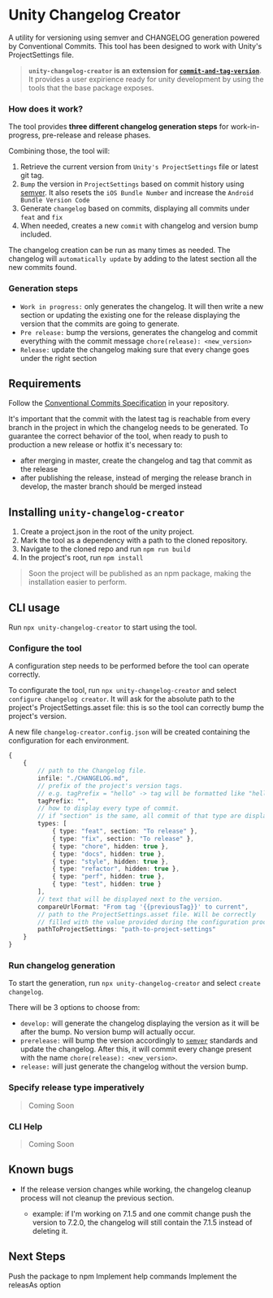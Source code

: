# Unity Changelog Creator

A utility for versioning using semver and CHANGELOG generation powered by Conventional Commits.
This tool has been designed to work with Unity's ProjectSettings file.

> **`unity-changelog-creator` is an extension for [`commit-and-tag-version`](https://github.com/absolute-version/commit-and-tag-version)**. It provides a user expirience ready for unity development by using the tools that the base package exposes.

### How does it work?

The tool provides **three different changelog generation steps** for work-in-progress, pre-release and release phases.

Combining those, the tool will:

1. Retrieve the current version from `Unity's ProjectSettings` file or latest git tag.
2. `Bump` the version in `ProjectSettings` based on commit history using [semver](https://semver.org/). It also resets the `iOS Bundle Number` and increase the `Android Bundle Version Code`
3. Generate `changelog` based on commits, displaying all commits under `feat` and `fix`
4. When needed, creates a new `commit` with changelog and version bump included.

The changelog creation can be run as many times as needed. The changelog will `automatically update` by adding to the latest section all the new commits found.

### Generation steps

-   `Work in progress:` only generates the changelog. It will then write a new section or updating the existing one for the release displaying the version that the commits are going to generate.
-   `Pre release:` bump the versions, generates the changelog and commit everything with the commit message `chore(release): <new_version>`
-   `Release:` update the changelog making sure that every change goes under the right section

## Requirements

Follow the [Conventional Commits Specification](https://conventionalcommits.org) in your repository.

It's important that the commit with the latest tag is reachable from every branch in the project in which the changelog needs to be generated. To guarantee the correct behavior of the tool, when ready to push to production a new release or hotfix it's necessary to:

-   after merging in master, create the changelog and tag that commit as the release
-   after publishing the release, instead of merging the release branch in develop, the master branch should be merged instead

## Installing `unity-changelog-creator`

1. Create a project.json in the root of the unity project.
2. Mark the tool as a dependency with a path to the cloned repository.
3. Navigate to the cloned repo and run `npm run build`
4. In the project's root, run `npm install`

> Soon the project will be published as an npm package, making the installation easier to perform.

## CLI usage

Run `npx unity-changelog-creator` to start using the tool.

### Configure the tool

A configuration step needs to be performed before the tool can operate correctly.

To configurate the tool, run `npx unity-changelog-creator` and select `configure changelog creator`. It will ask for the absolute path to the project's ProjectSettings.asset file: this is so the tool can correctly bump the project's version.

A new file `changelog-creator.config.json` will be created containing the configuration for each environment.

```typescript
{
    {
        // path to the Changelog file.
        infile: "./CHANGELOG.md",
        // prefix of the project's version tags.
        // e.g. tagPrefix = "hello" -> tag will be formatted like "helloX.Y.Z"
        tagPrefix: "",
        // how to display every type of commit.
        // if "section" is the same, all commit of that type are displayed in the same section.
        types: [
            { type: "feat", section: "To release" },
            { type: "fix", section: "To release" },
            { type: "chore", hidden: true },
            { type: "docs", hidden: true },
            { type: "style", hidden: true },
            { type: "refactor", hidden: true },
            { type: "perf", hidden: true },
            { type: "test", hidden: true }
        ],
        // text that will be displayed next to the version.
        compareUrlFormat: "From tag '{{previousTag}}' to current",
        // path to the ProjectSettings.asset file. Will be correctly
        // filled with the value provided during the configuration process.
        pathToProjectSettings: "path-to-project-settings"
    }
}
```

### Run changelog generation

To start the generation, run `npx unity-changelog-creator` and select `create changelog`.

There will be 3 options to choose from:

-   `develop:` will generate the changelog displaying the version as it will be after the bump. No version bump will actually occur.
-   `prerelease:` will bump the version accordingly to [`semver`](https://semver.org/) standards and update the changelog. After this, it will commit every change present with the name `chore(release): <new_version>`.
-   `release:` will just generate the changelog without the version bump.

### Specify release type imperatively

> Coming Soon

### CLI Help

> Coming Soon

## Known bugs

-   If the release version changes while working, the changelog cleanup process will not cleanup the previous section.

    -   example: if I'm working on 7.1.5 and one commit change push the version to 7.2.0, the changelog will still contain the 7.1.5 instead of deleting it.

## Next Steps

Push the package to npm
Implement help commands
Implement the releasAs option
